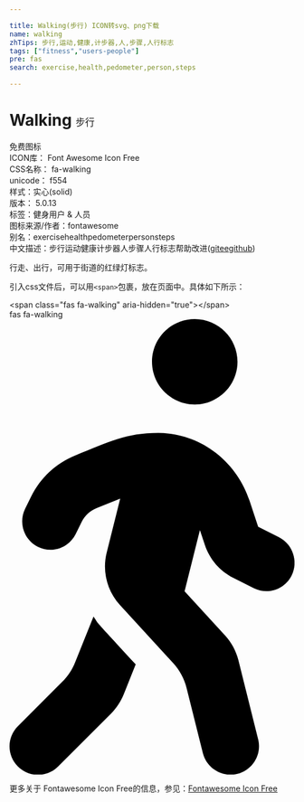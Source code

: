 ```yaml
---

title: Walking(步行) ICON转svg、png下载
name: walking
zhTips: 步行,运动,健康,计步器,人,步骤,人行标志
tags: ["fitness","users-people"]
pre: fas
search: exercise,health,pedometer,person,steps

---
```


# Walking  <small style="font-size: 60%;font-weight: 100">步行</small>


<div class="detail-page">
<p>
<span><span class="badge-success badge">免费图标</span> </span>
<br/>
<span>
ICON库：
<span class="badge-secondary badge">Font Awesome Icon Free</span> 
</span>
<br/>
<span>
CSS名称：
<span class="badge-secondary badge">fa-walking</span> 
</span>
<br/>
<span>
unicode：
<span class="badge-secondary badge">f554</span> 
<copy-btn content='f554' btn-title=""></copy-btn>
<copy-btn :content='String.fromCodePoint(parseInt("f554", 16))' btn-title="复制U"></copy-btn>
</span><br/><span>样式：<span class="badge-light badge">实心(solid)</span></span>
<br/>
<span>
版本：
<span class="badge-secondary badge">5.0.13</span> 
</span><br/><span>标签：<span class="badge-light badge"><router-link to="/tags/fitness.html">健身</router-link></span><span class="badge-light badge"><router-link to="/tags/users-people.html">用户 & 人员</router-link></span></span>
<br/>
<span>图标来源/作者：<span class="badge-light badge">fontawesome</span></span> 
<br/>
<span>别名：<span class="badge-light badge">exercise</span><span class="badge-light badge">health</span><span class="badge-light badge">pedometer</span><span class="badge-light badge">person</span><span class="badge-light badge">steps</span></span><br/><span class="zh-detail">中文描述：<span class="badge-primary badge">步行</span><span class="badge-primary badge">运动</span><span class="badge-primary badge">健康</span><span class="badge-primary badge">计步器</span><span class="badge-primary badge">人</span><span class="badge-primary badge">步骤</span><span class="badge-primary badge">人行标志</span><span class="help-link"><span>帮助改进</span>(<a href="https://gitee.com/liuwave/icon-helper/edit/master/json/fontawesome/solid/walking.json" target="_blank" rel="noopener noreferrer">gitee</a><a href="https://github.com/liuwave/icon-helper/edit/master/json/fontawesome/solid/walking.json" target="_blank" rel="noopener noreferrer">github</a></span>)</span><br/>
</p>
</div><div class="description description alert alert-light">行走、出行，可用于街道的红绿灯标志。</div>
<div class="alert alert-dark">
  <i class="fas fa-walking fa-xs"></i>
  <i class="fas fa-walking fa-sm"></i>
  <i class="fas fa-walking fa-lg"></i>
  <i class="fas fa-walking fa-2x"></i>
  <i class="fas fa-walking fa-3x"></i>
  <i class="fas fa-walking fa-5x"></i>
  <i class="fas fa-walking fa-7x"></i>
</div>
<div>
  <p>引入css文件后，可以用<code>&lt;span&gt;</code>包裹，放在页面中。具体如下所示：    
  </p>
  <div class="alert alert-primary" style="font-size: 14px">
    &lt;span class="fas fa-walking" aria-hidden="true"&gt;&lt;/span&gt;
    <copy-btn content='<span class="fas fa-walking" aria-hidden="true"></span>'></copy-btn>
  </div>
  <div class="alert alert-secondary">
    <i class="fas fa-walking"
    style="font-size: 24px"
    aria-hidden="true"></i> fas fa-walking
    <copy-btn content="fas fa-walking" btn-title="复制图标名称"></copy-btn>
  </div>
</div>
<div id="svg" class="svg-wrap">
<svg xmlns="http://www.w3.org/2000/svg" viewBox="0 0 320 512"><path d="M208 96c26.5 0 48-21.5 48-48S234.5 0 208 0s-48 21.5-48 48 21.5 48 48 48zm94.5 149.1l-23.3-11.8-9.7-29.4c-14.7-44.6-55.7-75.8-102.2-75.9-36-.1-55.9 10.1-93.3 25.2-21.6 8.7-39.3 25.2-49.7 46.2L17.6 213c-7.8 15.8-1.5 35 14.2 42.9 15.6 7.9 34.6 1.5 42.5-14.3L81 228c3.5-7 9.3-12.5 16.5-15.4l26.8-10.8-15.2 60.7c-5.2 20.8.4 42.9 14.9 58.8l59.9 65.4c7.2 7.9 12.3 17.4 14.9 27.7l18.3 73.3c4.3 17.1 21.7 27.6 38.8 23.3 17.1-4.3 27.6-21.7 23.3-38.8l-22.2-89c-2.6-10.3-7.7-19.9-14.9-27.7l-45.5-49.7 17.2-68.7 5.5 16.5c5.3 16.1 16.7 29.4 31.7 37l23.3 11.8c15.6 7.9 34.6 1.5 42.5-14.3 7.7-15.7 1.4-35.1-14.3-43zM73.6 385.8c-3.2 8.1-8 15.4-14.2 21.5l-50 50.1c-12.5 12.5-12.5 32.8 0 45.3s32.7 12.5 45.2 0l59.4-59.4c6.1-6.1 10.9-13.4 14.2-21.5l13.5-33.8c-55.3-60.3-38.7-41.8-47.4-53.7l-20.7 51.5z"/></svg>
</div>
<detail full-name='fa-walking'></detail>
    
<div><p>更多关于  Fontawesome Icon Free的信息，参见：<a target="_blank" href="https://iconhelper.cn/fontawesome.html">Fontawesome Icon Free</a>
</p></div>
